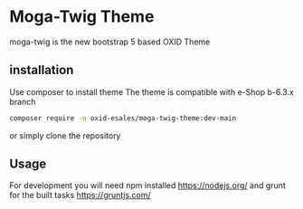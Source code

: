 # Moga-Twig Theme
moga-twig is the new bootstrap 5 based OXID Theme

## installation
Use composer to install theme
The theme is compatible with e-Shop b-6.3.x branch

```bash
composer require -n oxid-esales/moga-twig-theme:dev-main
```

or simply clone the repository

## Usage
For development you will need npm installed https://nodejs.org/ and grunt for the built tasks https://gruntjs.com/
